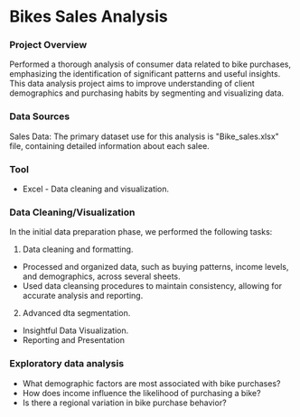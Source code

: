 # Bikes Sales Analysis 

### Project Overview

Performed a thorough analysis of consumer data related to bike purchases, emphasizing the identification of significant patterns and useful insights. This data analysis project aims to improve understanding of client demographics and purchasing habits by segmenting and visualizing data.


### Data Sources

Sales Data: The primary dataset use for this analysis is "Bike_sales.xlsx" file, containing detailed information about each salee.


### Tool

- Excel - Data cleaning and visualization.
  

### Data Cleaning/Visualization

In the initial data preparation phase, we performed the following tasks:

1. Data cleaning and formatting.

- Processed and organized data, such as buying patterns, income levels, and demographics, across several sheets.
- Used data cleansing procedures to maintain consistency, allowing for accurate analysis and reporting.

2. Advanced dta segmentation.
- Insightful Data Visualization.
- Reporting and Presentation

### Exploratory data analysis

- What demographic factors are most associated with bike purchases?
- How does income influence the likelihood of purchasing a bike?
- Is there a regional variation in bike purchase behavior?
